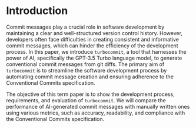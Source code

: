# Introduction

Commit messages play a crucial role in software development by maintaining a clear and well-structured version control history.
However, developers often face difficulties in creating consistent and informative commit messages, which can hinder the efficiency of the development process.
In this paper, we introduce `turbocommit`, a tool that harnesses the power of AI, specifically the GPT-3.5 Turbo language model, to generate conventional commit messages from git diffs.
The primary aim of `turbocommit` is to streamline the software development process by automating commit message creation and ensuring adherence to the Conventional Commits specification.

The objective of this term paper is to show the development process, requirements, and evaluation of `turbocommit`.
We will compare the performance of AI-generated commit messages with manually written ones using various metrics, such as accuracy, readability, and compliance with the Conventional Commits specification.
